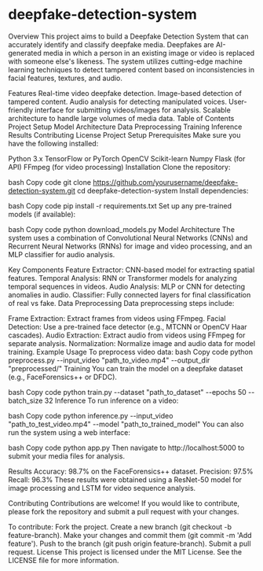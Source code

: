 # deepfake-detection-system
Overview
This project aims to build a Deepfake Detection System that can accurately identify and classify deepfake media. Deepfakes are AI-generated media in which a person in an existing image or video is replaced with someone else's likeness. The system utilizes cutting-edge machine learning techniques to detect tampered content based on inconsistencies in facial features, textures, and audio.

Features
Real-time video deepfake detection.
Image-based detection of tampered content.
Audio analysis for detecting manipulated voices.
User-friendly interface for submitting videos/images for analysis.
Scalable architecture to handle large volumes of media data.
Table of Contents
Project Setup
Model Architecture
Data Preprocessing
Training
Inference
Results
Contributing
License
Project Setup
Prerequisites
Make sure you have the following installed:

Python 3.x
TensorFlow or PyTorch
OpenCV
Scikit-learn
Numpy
Flask (for API)
FFmpeg (for video processing)
Installation
Clone the repository:

bash
Copy code
git clone https://github.com/yourusername/deepfake-detection-system.git
cd deepfake-detection-system
Install dependencies:

bash
Copy code
pip install -r requirements.txt
Set up any pre-trained models (if available):

bash
Copy code
python download_models.py
Model Architecture
The system uses a combination of Convolutional Neural Networks (CNNs) and Recurrent Neural Networks (RNNs) for image and video processing, and an MLP classifier for audio analysis.

Key Components
Feature Extractor: CNN-based model for extracting spatial features.
Temporal Analysis: RNN or Transformer models for analyzing temporal sequences in videos.
Audio Analysis: MLP or CNN for detecting anomalies in audio.
Classifier: Fully connected layers for final classification of real vs fake.
Data Preprocessing
Data preprocessing steps include:

Frame Extraction: Extract frames from videos using FFmpeg.
Facial Detection: Use a pre-trained face detector (e.g., MTCNN or OpenCV Haar cascades).
Audio Extraction: Extract audio from videos using FFmpeg for separate analysis.
Normalization: Normalize image and audio data for model training.
Example Usage
To preprocess video data:
bash
Copy code
python preprocess.py --input_video "path_to_video.mp4" --output_dir "preprocessed/"
Training
You can train the model on a deepfake dataset (e.g., FaceForensics++ or DFDC).

bash
Copy code
python train.py --dataset "path_to_dataset" --epochs 50 --batch_size 32
Inference
To run inference on a video:

bash
Copy code
python inference.py --input_video "path_to_test_video.mp4" --model "path_to_trained_model"
You can also run the system using a web interface:

bash
Copy code
python app.py
Then navigate to http://localhost:5000 to submit your media files for analysis.

Results
Accuracy: 98.7% on the FaceForensics++ dataset.
Precision: 97.5%
Recall: 96.3%
These results were obtained using a ResNet-50 model for image processing and LSTM for video sequence analysis.

Contributing
Contributions are welcome! If you would like to contribute, please fork the repository and submit a pull request with your changes.

To contribute:
Fork the project.
Create a new branch (git checkout -b feature-branch).
Make your changes and commit them (git commit -m 'Add feature').
Push to the branch (git push origin feature-branch).
Submit a pull request.
License
This project is licensed under the MIT License. See the LICENSE file for more information.

